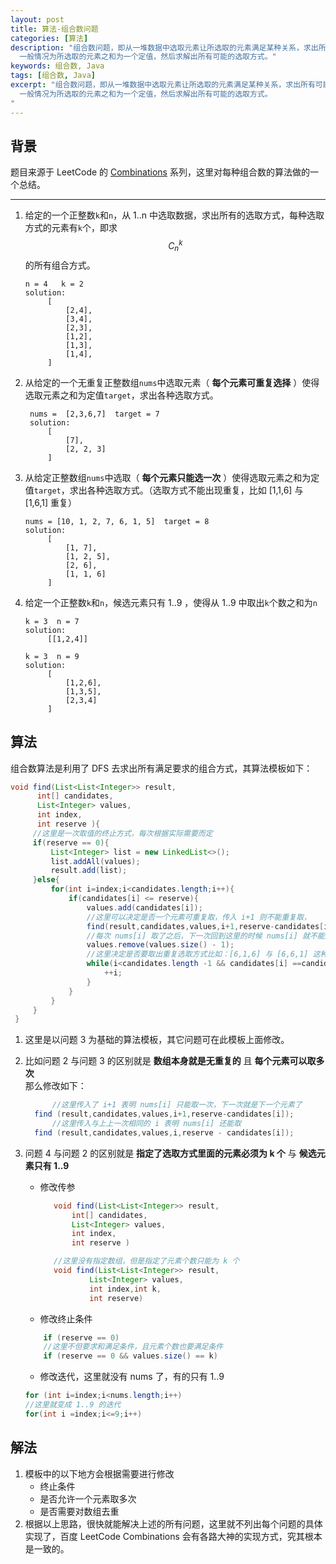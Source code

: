 ```yaml
---
layout: post
title: 算法-组合数问题
categories: [算法]
description: "组合数问题，即从一堆数据中选取元素让所选取的元素满足某种关系，求出所有可能的选择方式。
  一般情况为所选取的元素之和为一个定值，然后求解出所有可能的选取方式。"
keywords: 组合数, Java
tags: [组合数, Java]
excerpt: "组合数问题，即从一堆数据中选取元素让所选取的元素满足某种关系，求出所有可能的选择方式。
  一般情况为所选取的元素之和为一个定值，然后求解出所有可能的选取方式。
"
---
```


## 背景
题目来源于 LeetCode 的 [Combinations][href1] 系列，这里对每种组合数的算法做的一个总结。

---
1. 给定的一个正整数```k```和```n```，从 1..n 中选取数据，求出所有的选取方式，每种选取方式的元素有```k```个，即求$$C_n^k$$的所有组合方式。
   ```
   n = 4   k = 2
   solution:
        [
            [2,4],
            [3,4],
            [2,3],
            [1,2],
            [1,3],
            [1,4],
        ]

   ```

1. 从给定的一个无重复正整数组```nums```中选取元素（ __每个元素可重复选择__ ）使得选取元素之和为定值```target```，求出各种选取方式。
   ```
    nums =  [2,3,6,7]  target = 7
    solution:
        [
            [7],
            [2, 2, 3]
        ]
   ```
1. 从给定正整数组```nums```中选取（ __每个元素只能选一次__ ）使得选取元素之和为定值```target```，求出各种选取方式。（选取方式不能出现重复，比如 [1,1,6] 与 [1,6,1] 重复）
   ```
   nums = [10, 1, 2, 7, 6, 1, 5]  target = 8
   solution:
        [
            [1, 7],
            [1, 2, 5],
            [2, 6],
            [1, 1, 6]
        ]
   ```
1. 给定一个正整数```k```和```n```，候选元素只有 1..9 ，使得从 1..9 中取出```k```个数之和为```n```
   ```
   k = 3  n = 7
   solution:
        [[1,2,4]]

   k = 3  n = 9
   solution:
        [
            [1,2,6], 
            [1,3,5],
            [2,3,4]
        ]

   ```

## 算法

 组合数算法是利用了 DFS 去求出所有满足要求的组合方式，其算法模板如下：
   ```java
void find(List<List<Integer>> result,
         int[] candidates,
         List<Integer> values, 
         int index,
         int reserve ){
        //这里是一次取值的终止方式，每次根据实际需要而定
        if(reserve == 0){
            List<Integer> list = new LinkedList<>();
            list.addAll(values);
            result.add(list);
        }else{
            for(int i=index;i<candidates.length;i++){
                if(candidates[i] <= reserve){
                    values.add(candidates[i]);
                    //这里可以决定是否一个元素可重复取，传入 i+1 则不能重复取，
                    find(result,candidates,values,i+1,reserve-candidates[i]);
                    //每次 nums[i] 取了之后，下一次回到这里的时候 nums[i] 就不能用了
                    values.remove(values.size() - 1);
                    //这里决定是否要取出重复选取方式比如：[6,1,6] 与 [6,6,1] 这种重复方式
                    while(i<candidates.length -1 && candidates[i] ==candidates[i+1]){
                        ++i;
                    }
                }
            }
        }
    }
   ```
1. 这里是以问题 3 为基础的算法模板，其它问题可在此模板上面修改。
1. 比如问题 2 与问题 3 的区别就是 __数组本身就是无重复的__ 且 __每个元素可以取多次__   
   那么修改如下：
   ```java
         //这里传入了 i+1 表明 nums[i] 只能取一次，下一次就是下一个元素了
     find (result,candidates,values,i+1,reserve-candidates[i]);
         //这里传入与上上一次相同的 i 表明 nums[i] 还能取 
     find (result,candidates,values,i,reserve - candidates[i]);

   ```

1. 问题 4 与问题 2 的区别就是 __指定了选取方式里面的元素必须为 k 个__ 与 __候选元素只有 1..9__  

   * 修改传参
     ```java
        void find(List<List<Integer>> result,
            int[] candidates,
            List<Integer> values, 
            int index,
            int reserve )

        //这里没有指定数组，但是指定了元素个数只能为 k 个 
        void find(List<List<Integer>> result,
                List<Integer> values,
                int index,int k,
                int reserve)
     ```

   * 修改终止条件
    ```java
        if (reserve == 0)
        //这里不但要求和满足条件，且元素个数也要满足条件
        if (reserve == 0 && values.size() == k) 
    ```
   * 修改迭代，这里就没有 nums 了，有的只有 1..9 
    ```java
    for (int i=index;i<nums.length;i++)
    //这里就变成 1..9 的迭代
    for(int i =index;i<=9;i++)
    ```

## 解法
1. 模板中的以下地方会根据需要进行修改
   * 终止条件
   * 是否允许一个元素取多次
   * 是否需要对数组去重
1. 根据以上思路，很快就能解决上述的所有问题，这里就不列出每个问题的具体实现了，百度 LeetCode Combinations 会有各路大神的实现方式，究其根本是一致的。

[href1]: https://leetcode.com/problems/combination-sum/